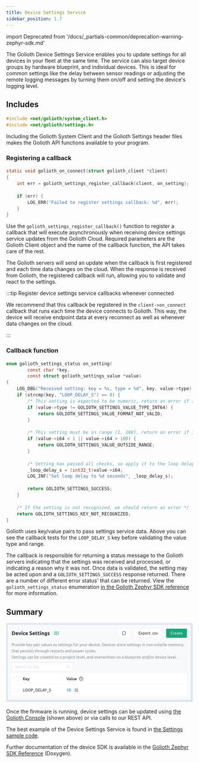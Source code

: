 ```yaml
---
title: Device Settings Service
sidebar_position: 1.7
---
```


import Deprecated from '/docs/_partials-common/deprecation-warning-zephyr-sdk.md'

<Deprecated/>

The Golioth Device Settings Service enables you to update settings for all
devices in your fleet at the same time. The service can also target device
groups by hardware blueprint, and individual devices. This is ideal for common
settings like the delay between sensor readings or adjusting the remote logging
messages by turning them on/off and setting the device's logging level.

## Includes

```c
#include <net/golioth/system_client.h>
#include <net/golioth/settings.h>
```

Including the Golioth System Client and the Golioth Settings header files makes
the Golioth API functions available to your program.

### Registering a callback

```c
static void golioth_on_connect(struct golioth_client *client)
{
	int err = golioth_settings_register_callback(client, on_setting);

	if (err) {
		LOG_ERR("Failed to register settings callback: %d", err);
	}
}
```

Use the `golioth_settings_register_callback()` function to register a callback
that will execute asynchronously when receiving device settings service updates
from the Golioth Cloud. Required parameters are the Golioth Client object and the
name of the callback function, the API takes care of the rest.

The Golioth servers will send an update when the callback is first registered
and each time data changes on the cloud. When the response is received from
Golioth, the registered callback will run, allowing you to validate and react to
the settings.

:::tip Register device settings service callbacks whenever connected

We recommend that this callback be registered in the `client->on_connect`
callback that runs each time the device connects to Golioth. This way, the
device will receive endpoint data at every reconnect as well as whenever data
changes on the cloud.

:::

### Callback function

```c
enum golioth_settings_status on_setting(
		const char *key,
		const struct golioth_settings_value *value)
{
	LOG_DBG("Received setting: key = %s, type = %d", key, value->type);
	if (strcmp(key, "LOOP_DELAY_S") == 0) {
		/* This setting is expected to be numeric, return an error if it's not */
		if (value->type != GOLIOTH_SETTINGS_VALUE_TYPE_INT64) {
			return GOLIOTH_SETTINGS_VALUE_FORMAT_NOT_VALID;
		}

		/* This setting must be in range [1, 100], return an error if it's not */
		if (value->i64 < 1 || value->i64 > 100) {
			return GOLIOTH_SETTINGS_VALUE_OUTSIDE_RANGE;
		}

		/* Setting has passed all checks, so apply it to the loop delay */
		_loop_delay_s = (int32_t)value->i64;
		LOG_INF("Set loop delay to %d seconds", _loop_delay_s);

		return GOLIOTH_SETTINGS_SUCCESS;
	}

	/* If the setting is not recognized, we should return an error */
	return GOLIOTH_SETTINGS_KEY_NOT_RECOGNIZED;
}
```

Golioth uses key/value pairs to pass settings service data. Above you can see
the callback tests for the `LOOP_DELAY_S` key before validating the value type
and range.

The callback is responsible for returning a status message to the Golioth
servers indicating that the settings was received and processed, or indicating a
reason why it was not. Once data is validated, the setting may be acted upon and
a `GOLIOTH_SETTINGS_SUCCESS` response returned. There are a number of different
error status' that can be returned. View the `golioth_settings_status`
enumeration [in the Golioth Zephyr SDK
reference](https://zephyr-sdk-docs.golioth.io/group__golioth__settings.html) for
more information.

## Summary

![Use the Golioth Console to change device settings remotely](../assets/golioth-device-settings-menu.jpg)

Once the firmware is running, device settings can be updated using [the Golioth
Console](https://console.golioth.io) (shown above) or via calls to our REST API.

The best example of the Device Settings Service is found in [the Settings sample
code](https://github.com/golioth/golioth-zephyr-sdk/tree/main/samples/settings).

Further documentation of the device SDK is available in the [Golioth Zephyr SDK
Reference](https://zephyr-sdk-docs.golioth.io/) (Doxygen).
